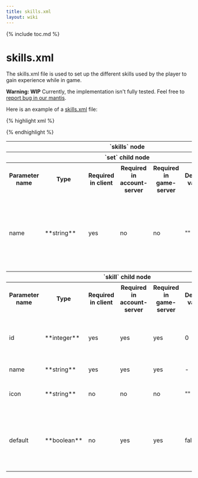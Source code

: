 ```yaml
---
title: skills.xml
layout: wiki
---
```

{% include toc.md %}
#  skills.xml

The skills.xml file is used to set up the different skills used by the player to gain experience while in game.

**Warning: WIP** Currently, the implementation isn't fully tested. Feel free to [report bug in our mantis](mantis_workflow.html).

Here is an example of a [skills.xml](https://github.com/mana/manaserv/blob/master/example/skills.xml ) file:

{% highlight xml %}
<?xml encoding="UTF-8" version="1.0"?>
<skills>
    <set name="Weapons">
        <skill id="100" name="Unarmed" icon="graphics/images/unarmed.png" default="true" />
        <skill id="101" name="Knife" icon="graphics/images/knife.png" />
        <skill id="102" name="Sword" icon="graphics/images/sword.png" />
    </set>
    <set name="Magic">
        <skill id="200" name="Magic Example" />
    </set>
    <set name="Crafts">
        <skill id="300" name="Craft Example" />
    </set>
</skills>
{% endhighlight %}

<table class="table table-bordered table-hover" markdown="1">
    <thead>
        <tr>
            <th colspan="7">`skills` node</th>
        </tr>
    </thead>
    <tbody>
        <tr>
            <th colspan="7">`set` child node</th>
        </tr>
        <tr>
            <th>Parameter name</th>
            <th>Type</th>
            <th>Required in client</th>
            <th>Required in account-server</th>
            <th>Required in game-server</th>
            <th>Default value</th>
            <th>Description</th>
        </tr>
        <tr>
            <td>name</td>
            <td>**string**</td>
            <td>yes</td>
            <td>no</td>
            <td>no</td>
            <td>""</td>
            <td>The skill group name. Sets are used to visually group skills in the same tab in the client's skill window.</td>
        </tr>
        <tr>
            <th colspan="7">`skill` child node</th>
        </tr>
        <tr>
            <th>Parameter name</th>
            <th>Type</th>
            <th>Required in client</th>
            <th>Required in account-server</th>
            <th>Required in game-server</th>
            <th>Default value</th>
            <th>Description</th>
        </tr>
        <tr>
            <td>id</td>
            <td>**integer**</td>
            <td>yes</td>
            <td>yes</td>
            <td>yes</td>
            <td>0</td>
            <td>The skill Id used internally. Must be \&amp;gt; 0 and unique.</td>
        </tr>
        <tr>
            <td>name</td>
            <td>**string**</td>
            <td>yes</td>
            <td>yes</td>
            <td>yes</td>
            <td>-</td>
            <td>The skill name.</td>
        </tr>
        <tr>
            <td>icon</td>
            <td>**string**</td>
            <td>no</td>
            <td>no</td>
            <td>no</td>
            <td>""</td>
            <td>The icon image displayed in the client.</td>
        </tr>
        <tr>
            <td>default</td>
            <td>**boolean**</td>
            <td>no</td>
            <td>yes</td>
            <td>yes</td>
            <td>false</td>
            <td>Whether this skill is the default one used to get XP. Only one skill can be the default.</td>
        </tr>
    </tbody>
</table>
